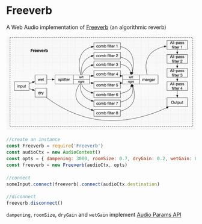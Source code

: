 # Freeverb

A Web Audio implementation of [Freeverb](https://ccrma.stanford.edu/~jos/pasp/Freeverb.html) (an algorithmic reverb)

![freeverb](./freeverb.png)
```javascript
//create an instance
const Freeverb = require('Freeverb')
const audioCtx = new AudioContext()
const opts = { dampening: 3000, roomSize: 0.7, dryGain: 0.2, wetGain: 0.8 }
const freeverb = new Freeverb(audioCtx, opts)

//connect
someInput.connect(freeverb).connect(audioCtx.destination)

//diconnect
freeverb.disconnect()
```


`dampening`, `roomSize`, `dryGain` and `wetGain` implement [Audio Params API](https://developer.mozilla.org/en-US/docs/Web/API/AudioParam)
